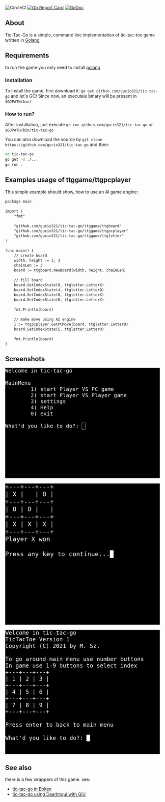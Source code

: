 ![CircleCI](https://img.shields.io/circleci/build/github/gucio321/tic-tac-go/master)
[![Go Report Card](https://goreportcard.com/badge/github.com/gucio321/tic-tac-go)](https://goreportcard.com/report/github.com/gucio321/tic-tac-go)
[![GoDoc](https://pkg.go.dev/badge/github.com/gucio321/tic-tac-go?utm_source=godoc)](https://pkg.go.dev/mod/github.com/gucio321/tic-tac-go)

## About

Tic-Tac-Go is a simple, command line implementation
of tic-tac-toe game written in [Golang](https://golang.org)

## Requirements

to run the game you only need to install [golang](https://golang.org)

### Installation

To install the game, first download it: `go get github.com/gucio321/tic-tac-go`
and let's GO!
Since now, an executale binary will be present in `$GOPATH/bin/`

### How to run?

After installation, just execute `go run github.com/gucio321/tic-tac-go`
or `$GOPATH/bin/tic-tac-go`

You can also download the source by `git clone https://github.com/gucio321/tic-tac-go`
and then:

```sh
cd tic-tac-go
go get -d ./...
go run .
```

## Examples usage of ttggame/ttgpcplayer

This simple example should show, how to use an AI game engine:

```golang
package main

import (
	"fmt"

	"github.com/gucio321/tic-tac-go/ttggame/ttgboard"
	"github.com/gucio321/tic-tac-go/ttggame/ttgpcplayer"
	"github.com/gucio321/tic-tac-go/ttggame/ttgletter"
)

func main() {
	// create board
	width, height := 3, 3
	chainLen := 3
	board := ttgboard.NewBoard(width, height, chainLen)

	// fill board
	board.SetIndexState(0, ttgletter.LetterX)
	board.SetIndexState(4, ttgletter.LetterO)
	board.SetIndexState(8, ttgletter.LetterX)
	board.SetIndexState(6, ttgletter.LetterX)

	fmt.Println(board)

	// make move using AI engine
	i := ttgpcplayer.GetPCMove(board, ttgletter.LetterO)
	board.SetIndexState(i, ttgletter.LetterO)

	fmt.Println(board)
}
```

## Screenshots

![menu](docs/menu.png)

![gameplay](docs/gameplay.png)

![help](docs/help.png)

## See also

there is a few wrappers of this game. see:

*  [tic-tac-go in Ebiten](https://github.com/gucio321/ttg-gui)
*  [tic-tac-go using DearImgui with GIU](https://github.com/gucio321/ttg-giu)
